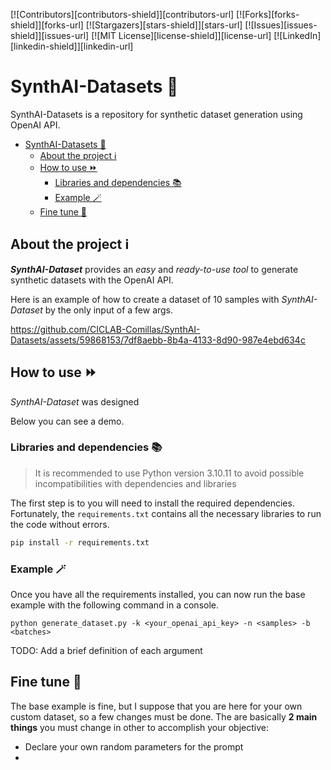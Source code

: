 <!-- PROJECT SHIELDS -->
[![Contributors][contributors-shield]][contributors-url]
[![Forks][forks-shield]][forks-url]
[![Stargazers][stars-shield]][stars-url]
[![Issues][issues-shield]][issues-url]
[![MIT License][license-shield]][license-url]
[![LinkedIn][linkedin-shield]][linkedin-url]


# SynthAI-Datasets 🤖
SynthAI-Datasets is a repository for synthetic dataset generation using OpenAI API.

<!-- TABLE OF CONTENTS -->
- [SynthAI-Datasets 🤖](#synthai-datasets-)
  - [About the project ℹ️](#about-the-project-ℹ️)
  - [How to use ⏩](#how-to-use-)
    - [Libraries and dependencies 📚](#libraries-and-dependencies-)
    - [Example 🪄](#example-)
  - [Fine tune 🎨](#fine-tune-)

## About the project ℹ️

***SynthAI-Dataset*** provides an *easy* and *ready-to-use tool* to generate synthetic datasets with the OpenAI API.


Here is an example of how to create a dataset of 10 samples with *SynthAI-Dataset* by the only input of a few args.

https://github.com/CICLAB-Comillas/SynthAI-Datasets/assets/59868153/7df8aebb-8b4a-4133-8d90-987e4ebd634c


## How to use ⏩

*SynthAI-Dataset* was designed

Below you can see a demo.


### Libraries and dependencies 📚

 > It is recommended to use Python version 3.10.11 to avoid possible incompatibilities with dependencies and libraries

The first step is to you will need to install the required dependencies. Fortunately, the `requirements.txt` contains all the necessary libraries to run the code without errors. 

```bash
pip install -r requirements.txt
```

### Example 🪄

Once you have all the requirements installed, you can now run the base example with the following command in a console.

```console
python generate_dataset.py -k <your_openai_api_key> -n <samples> -b <batches>
```

TODO: Add a brief definition of each argument

 ## Fine tune 🎨

 The base example is fine, but I suppose that you are here for your own custom dataset, so a few changes must be done. The are basically **2 main things** you must change in other to accomplish your objective:

 - Declare your own random parameters for the prompt
 - 
